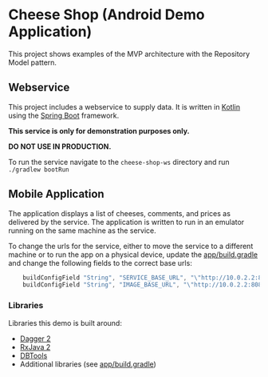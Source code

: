 Cheese Shop (Android Demo Application)
======================================

This project shows examples of the MVP architecture with the Repository Model pattern.

Webservice
----------

This project includes a webservice to supply data.
It is written in [Kotlin](http://kotlinlang.org/) using the [Spring Boot](https://projects.spring.io/spring-boot/) framework.

**This service is only for demonstration purposes only.**

**DO NOT USE IN PRODUCTION.**

To run the service navigate to the `cheese-shop-ws` directory and run `./gradlew bootRun`
<br/>

Mobile Application
------------------

The application displays a list of cheeses, comments, and prices as delivered by the service.
The application is written to run in an emulator running on the same machine as the service.

To change the urls for the service, either to move the service to a different machine or to run the app on a physical device,
update the [app/build.gradle](app/build.gradle) and change the following fields to the correct base urls:

```gradle
    buildConfigField "String", "SERVICE_BASE_URL", "\"http://10.0.2.2:8080/\""
    buildConfigField "String", "IMAGE_BASE_URL", "\"http://10.0.2.2:8080\""
```

### Libraries
  Libraries this demo is built around:
  * [Dagger 2](https://google.github.io/dagger/)
  * [RxJava 2](https://github.com/ReactiveX/RxJava)
  * [DBTools](https://github.com/jeffdcamp/dbtools-android)
  * Additional libraries (see [app/build.gradle](app/build.gradle))
